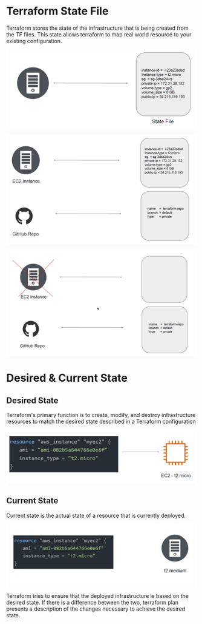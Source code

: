 # Terraform State File

Terraform stores the state of the infrastructure that is being created from the TF files.
This state allows terraform to map real world resource to your existing configuration.

![MY Image](images/image1.png)

![MY Image](images/image2.png)

![MY Image](images/image3.png)

# Desired & Current State

## Desired State

Terraform's primary function is to create, modify, and destroy infrastructure resources to
match the desired state described in a Terraform configuration

![MY Image](images/image4.png)

## Current State
Current state is the actual state of a resource that is currently deployed.

![MY Image](images/image5.png)

Terraform tries to ensure that the deployed infrastructure is based on the desired state.
If there is a difference between the two, terraform plan presents a description of the
changes necessary to achieve the desired state.